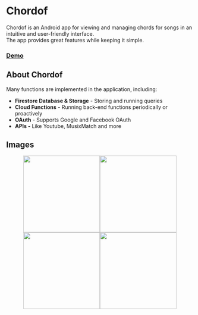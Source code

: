 # Chordof
Chordof is an Android app for viewing and managing chords for songs in an intuitive and user-friendly interface.<br>
The app provides great features while keeping it simple.
### [Demo](https://drive.google.com/file/d/1Wqg9W-P57jQjj39Npnk11BNXtFPCikWh/view)

## About Chordof
Many functions are implemented in the application, including:
- **Firestore Database & Storage** - Storing and running queries
- **Cloud Functions** - Running back-end functions periodically or proactively
- **OAuth** - Supports Google and Facebook OAuth
- **APIs -** Like Youtube, MusixMatch and more

## Images
<p align="center">
<img src="https://i.postimg.cc/nznGCmK4/1.png" width=206px/><img src="https://i.postimg.cc/28gdnMF8/2.png" width=206px/><img src="https://i.postimg.cc/3wTgcGcs/3.png" width=206px/><img src="https://i.postimg.cc/7Y5MGwzW/4.png" width=206px>
</>
